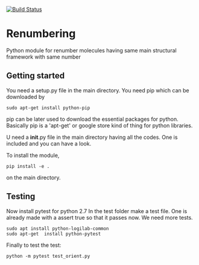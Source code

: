 [![Build Status](https://travis-ci.org/batcode22/Renumbering.svg?branch=master)](https://travis-ci.org/batcode22/Renumbering.svg?branch=master)
# Renumbering
Python module for renumber molecules having same main structural framework with same number 

Getting started
------------
You need a setup.py file in the main directory.
You need pip which can be downloaded by  

```
sudo apt-get install python-pip 
```

pip can be later used to download the essential packages for python. Basically pip is a 'apt-get' or google store kind of thing for python libraries.

U need a __init__.py file in the main directory having all the codes. One is included and you can have a look.

To install the module, 
```
pip install -e .
```
on the main directory.

Testing
------------
Now install pytest for python 2.7 
In the test folder make a test file. One is already made with a assert true so that it passes now.
We need more tests.
```
sudo apt install python-logilab-common
sudo apt-get  install python-pytest
```

Finally to test the test:
```
python -m pytest test_orient.py
```

